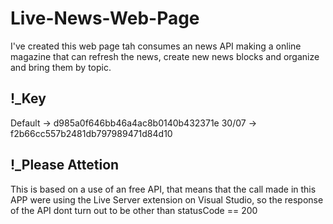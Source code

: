 # Live-News-Web-Page
I've created this web page tah consumes an news API making a online magazine that can refresh the news, create new news blocks and organize and bring them by topic.

## !_Key

Default -> d985a0f646bb46a4ac8b0140b432371e
30/07 -> f2b66cc557b2481db797989471d84d10    

## !_Please Attetion
This is based on a use of an free API, that means that the call made in this APP were using the Live Server extension on Visual Studio, so the response of the API 
dont turn out to be  other than statusCode == 200
